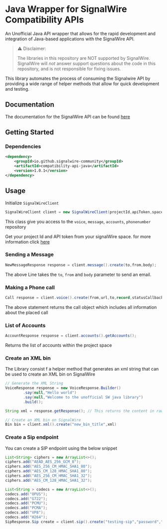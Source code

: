 # Java Wrapper for SignalWire Compatibility APIs

An Unofficial Java API wrapper that allows for the rapid development and integration of Java-based applications with the SignalWire
API.

> ⚠️ Disclaimer:
>
> 
> The libraries in this repository are NOT supported by SignalWire. SignalWire will _not_ answer support questions about the code in this repository, and is not responsible for fixing issues.

This library automates the process of consuming the Signalwire API by providing a wide range of helper methods that
allow for quick development and testing.

## Documentation

The documentation for the SignalWire API can be
found [here](https://developer.signalwire.com/compatibility-api/reference/overview)

## Getting Started

### Dependencies

```xml
<dependency>
    <groupId>io.github.signalwire-community</groupId>
    <artifactId>compatibility-api-java</artifactId>
    <version>1.0.1</version>
</dependency>
```
## Usage

Initialize `SignalWireClient`

```java
SignalWireClient client = new SignalWireClient(projectId,apiToken,spaceName);
```

This class give you access to the `voice`, `message`, `accounts`, `phonenumber` repository

Get your project Id and API token from your signalWire space. for more information
click [here](https://developer.signalwire.com/apis/docs/navigating-your-space)

### Sending a Message

```java
NewMessageResponse response = client.message().create(to,from,body);
```

The above Line takes the `to`, `from` and `body` parameter to send an email.

### Making a Phone call

```java
Call response = client.voice().create(from,url,to,record,statusCallback);
```

The above statement returns the call object which includes all information about the placed call

### List of Accounts

```java
AccountResponse response = client.accounts().getAccounts();
```

Returns the list of accounts within the project space

### Create an XML bin

The Library consist f a helper method that generates an xml string that can be used to create an XML bin on SignalWire

```java
// Generate the XML String    
VoiceResponse response = new VoiceResponse.Builder()
        .say(null,"Hello world")
        .say(null,"Welcome to the unofficial SW java library")
        .build();

String xml = response.getResponse(); // This returns the content in raw xml file

// Create an XML bin on SignalWire
Bin bin = client.xml().create("new_bin_title",xml)
```

### Create a Sip endpoint
You can create a SIP endpoint using the below snippet

```java
List<String> ciphers = new ArrayList<>();
ciphers.add("AEAD_AES_256_GCM_8");
ciphers.add("AES_256_CM_HMAC_SHA1_80");
ciphers.add("AES_CM_128_HMAC_SHA1_80");
ciphers.add("AES_256_CM_HMAC_SHA1_32");
ciphers.add("AES_CM_128_HMAC_SHA1_32");

List<String > codecs = new ArrayList<>();
codecs.add("OPUS");
codecs.add("G722");
codecs.add("PCMU");
codecs.add("PCMA");
codecs.add("VP8");
codecs.add("H264");
SipResponse.Sip create = client.sip().create("testing-sip","password","testing", "+1444433344",ciphers, codecs,"required")
```